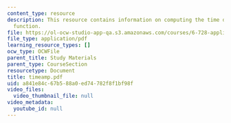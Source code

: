 ```yaml
---
content_type: resource
description: This resource contains information on computing the time dependent amplitude
  function.
file: https://ol-ocw-studio-app-qa.s3.amazonaws.com/courses/6-728-applied-quantum-and-statistical-physics-fall-2006/a841e84c67b588a0ed74782f8f1bf98f_timeamp.pdf
file_type: application/pdf
learning_resource_types: []
ocw_type: OCWFile
parent_title: Study Materials
parent_type: CourseSection
resourcetype: Document
title: timeamp.pdf
uid: a841e84c-67b5-88a0-ed74-782f8f1bf98f
video_files:
  video_thumbnail_file: null
video_metadata:
  youtube_id: null
---
```

